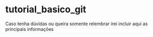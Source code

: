 # tutorial_basico_git
Caso tenha dúvidas ou queira somente relembrar irei incluir aqui as principais informações
